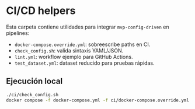 # CI/CD helpers

Esta carpeta contiene utilidades para integrar `mvp-config-driven` en pipelines:

- `docker-compose.override.yml`: sobreescribe paths en CI.
- `check_config.sh`: valida sintaxis YAML/JSON.
- `lint.yml`: workflow ejemplo para GitHub Actions.
- `test_dataset.yml`: dataset reducido para pruebas rápidas.

## Ejecución local
```bash
./ci/check_config.sh
docker compose -f docker-compose.yml -f ci/docker-compose.override.yml up -d
